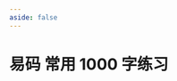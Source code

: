 ```yaml
---
aside: false
---
```

<script setup>
    import Train from "@/train/SingleTrain.vue"
</script>
# 易码 常用 1000 字练习

<Train name="easy_code" zigenJson="/easy-code/zigen.json" chaiJson="/easy-code/chaifen.json" fontClass="outi-font" :range="[0,1000]"/>